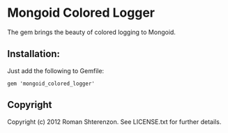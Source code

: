 # Mongoid Colored Logger

The gem brings the beauty of colored logging to Mongoid.

## Installation:

Just add the following to Gemfile:

    gem 'mongoid_colored_logger'

## Copyright

Copyright (c) 2012 Roman Shterenzon. See LICENSE.txt for further details.
